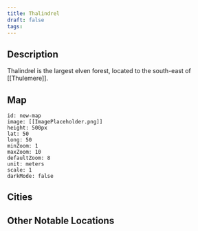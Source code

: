 ```yaml
---
title: Thalindrel
draft: false
tags:
---
```

## Description

Thalindrel is the largest elven forest, located to the south-east of [[Thulemere]].
## Map
```leaflet 
id: new-map 
image: [[ImagePlaceholder.png]] 
height: 500px 
lat: 50 
long: 50 
minZoom: 1 
maxZoom: 10 
defaultZoom: 8
unit: meters 
scale: 1 
darkMode: false
```

## Cities


## Other Notable Locations


